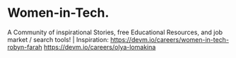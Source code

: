 # Women-in-Tech.
A Community of inspirational Stories, free Educational Resources, and job market / search tools! | Inspiration: https://devm.io/careers/women-in-tech-robyn-farah https://devm.io/careers/olya-lomakina

